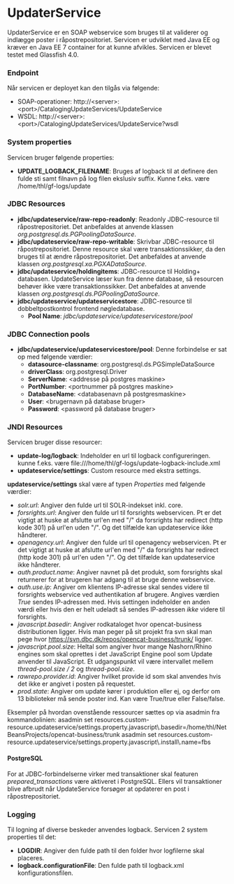 UpdaterService
==============

UpdaterService er en SOAP webservice som bruges til at validerer og indlægge poster i råpostrepositoriet.
Servicen er udviklet med Java EE og kræver en Java EE 7 container for at kunne afvikles. Servicen er blevet testet
med Glassfish 4.0.

### Endpoint

Når servicen er deployet kan den tilgås via følgende:

* SOAP-operationer: http://&lt;server&gt;:&lt;port&gt;/CatalogingUpdateServices/UpdateService
* WSDL: http://&lt;server&gt;:&lt;port&gt;/CatalogingUpdateServices/UpdateService?wsdl

### System properties

Servicen bruger følgende properties:
* **UPDATE_LOGBACK_FILENAME**: Bruges af logback til at definere den fulde sti samt filnavn på log filen ekslusiv suffix. Kunne f.eks. være /home/thl/gf-logs/update

### JDBC Resources

* **jdbc/updateservice/raw-repo-readonly**: Readonly JDBC-resource til råpostrepositoriet. Det anbefaldes at anvende klassen *org.postgresql.ds.PGPoolingDataSource*.
* **jdbc/updateservice/raw-repo-writable**: Skrivbar JDBC-resource til råpostrepositoriet. Denne resource skal være
transaktionssikker, da den bruges til at ændre råpostrepositoriet. Det anbefaldes at anvende klassen *org.postgresql.xa.PGXADataSource*.
* **jdbc/updateservice/holdingitems**: JDBC-resource til Holding+ databasen. UpdateService læser kun fra denne database,
så resourcen behøver ikke være transaktionssikker. Det anbefaldes at anvende klassen *org.postgresql.ds.PGPoolingDataSource*.
* **jdbc/updateservice/updateservicestore**: JDBC-resource til dobbeltpostkontrol frontend nøgledatabase.
    * **Pool Name**: *jdbc/updateservice/updateservicestore/pool*

### JDBC Connection pools

* **jdbc/updateservice/updateservicestore/pool**: Denne forbindelse er sat op med følgende værdier:
    * **datasource-classname**: org.postgresql.ds.PGSimpleDataSource
    * **driverClass**: org.postgresql.Driver
    * **ServerName**: <addresse på postgres maskine>
    * **PortNumber**: <portnummer på postgres maskine>
    * **DatabaseName**: <databasenavn på postgresmaskine>
    * **User**: <brugernavn på database bruger>
    * **Password**: <password på database bruger>

### JNDI Resources

Servicen bruger disse resourcer:

* **update-log/logback**: Indeholder en url til logback configureringen. kunne f.eks. være file:///home/thl/gf-logs/update-logback-include.xml
* **updateservice/settings**: Custom resource med ekstra settings.

**updateservice/settings** skal være af typen *Properties* med følgende værdier:

* *solr.url*: Angiver den fulde url til SOLR-indekset inkl. core.
* *forsrights.url*: Angiver den fulde url til forsrights webservicen. Pt er det vigtigt at huske at afslutte url'en
med "/" da forsrights har redirect (http kode 301) på url'en uden "/". Og det tilfælde kan updateservice ikke håndterer.
* *openagency.url*: Angiver den fulde url til openagency webservicen. Pt er det vigtigt at huske at afslutte url'en
                    med "/" da forsrights har redirect (http kode 301) på url'en uden "/". Og det tilfælde kan 
                    updateservice ikke håndterer.
* *auth.product.name*: Angiver navnet på det produkt, som forsrights skal returnerer for at brugeren har adgang til
at bruge denne webservice.
* *auth.use.ip*: Angiver om klientens IP-adresse skal sendes videre til forsrights webservice ved authentikation af
brugere. Angives værdien *True* sendes IP-adressen med. Hvis settingen indeholder en anden værdi eller hvis den er
helt udeladt så sendes IP-adressen *ikke* videre til forsrights.
* *javascript.basedir*: Angiver rodkataloget hvor opencat-business distributionen ligger. Hvis man peger på sit projekt fra svn skal man
pege hvor https://svn.dbc.dk/repos/opencat-business/trunk/ ligger.
* *javascript.pool.size*: Heltal som angiver hvor mange Nashorn/Rhino engines som skal oprettes i det JavaScript Engine pool som Update anvender 
 til JavaScript. Et udgangspunkt vil være intervallet mellem *thread-pool.size / 2* og *thread-pool.size*.
* *rawrepo.provider.id*: Angiver hvilket provide id som skal anvendes hvis det ikke er angivet i posten på requestet.
* *prod.state*: Angiver om update kører i produktion eller ej, og derfor om 13 biblioteker må sende poster ind. Kan være True/true eller False/false.

Eksempler på hvordan ovenstående ressourcer sættes op via asadmin fra kommandolinien:
asadmin set resources.custom-resource.updateservice/settings.property.javascript\\.basedir=/home/thl/NetBeansProjects/opencat-business/trunk
asadmin set resources.custom-resource.updateservice/settings.property.javascript\\.install\\.name=fbs

#### PostgreSQL

For at JDBC-forbindelserne virker med transaktioner skal featuren *prepared_transactions* være aktiveret i PostgreSQL.
Ellers vil transaktioner blive afbrudt når UpdateService forsøger at opdaterer en post i råpostrepositoriet.

### Logging

Til logning af diverse beskeder anvendes logback. Servicen 2 system properties til det:

* **LOGDIR**: Angiver den fulde path til den folder hvor logfilerne skal placeres.
* **logback.configurationFile**: Den fulde path til logback.xml konfigurationsfilen.

